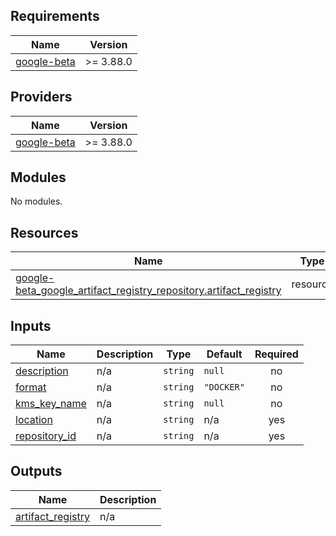 <!-- BEGIN_TF_DOCS -->
## Requirements

| Name | Version |
|------|---------|
| <a name="requirement_google-beta"></a> [google-beta](#requirement\_google-beta) | >= 3.88.0 |

## Providers

| Name | Version |
|------|---------|
| <a name="provider_google-beta"></a> [google-beta](#provider\_google-beta) | >= 3.88.0 |

## Modules

No modules.

## Resources

| Name | Type |
|------|------|
| [google-beta_google_artifact_registry_repository.artifact_registry](https://registry.terraform.io/providers/hashicorp/google-beta/latest/docs/resources/google_artifact_registry_repository) | resource |

## Inputs

| Name | Description | Type | Default | Required |
|------|-------------|------|---------|:--------:|
| <a name="input_description"></a> [description](#input\_description) | n/a | `string` | `null` | no |
| <a name="input_format"></a> [format](#input\_format) | n/a | `string` | `"DOCKER"` | no |
| <a name="input_kms_key_name"></a> [kms\_key\_name](#input\_kms\_key\_name) | n/a | `string` | `null` | no |
| <a name="input_location"></a> [location](#input\_location) | n/a | `string` | n/a | yes |
| <a name="input_repository_id"></a> [repository\_id](#input\_repository\_id) | n/a | `string` | n/a | yes |

## Outputs

| Name | Description |
|------|-------------|
| <a name="output_artifact_registry"></a> [artifact\_registry](#output\_artifact\_registry) | n/a |
<!-- END_TF_DOCS -->